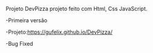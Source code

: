 Projeto DevPizza projeto feito com Html, Css JavaScript.

-Primeira versão

-Projeto:https://gufelix.github.io/DevPizza/

-Bug Fixed

